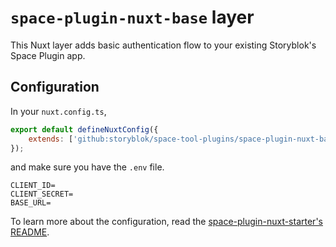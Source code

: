 # `space-plugin-nuxt-base` layer

This Nuxt layer adds basic authentication flow to your existing Storyblok's Space Plugin app.

## Configuration

In your `nuxt.config.ts`,

```js
export default defineNuxtConfig({
	extends: ['github:storyblok/space-tool-plugins/space-plugin-nuxt-base'],
});
```

and make sure you have the `.env` file.

```
CLIENT_ID=
CLIENT_SECRET=
BASE_URL=
```

To learn more about the configuration, read the [space-plugin-nuxt-starter's README](https://github.com/storyblok/space-tool-plugins/blob/main/space-plugin-nuxt-starter/README.md#configuration).
